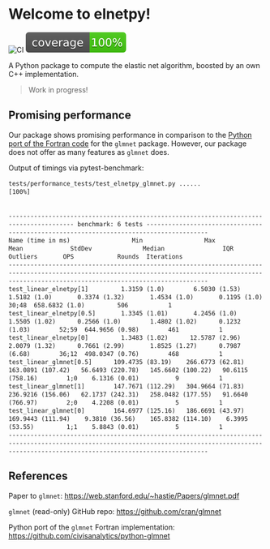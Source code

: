 # Welcome to elnetpy!

![CI](https://github.com/PabloRMira/elnetpy/workflows/CI/badge.svg) ![Cov](https://github.com/PabloRMira/elnetpy/blob/master/img/coverage.svg)

A Python package to compute the elastic net algorithm, boosted by an own C++ implementation.

> Work in progress!

## Promising performance

Our package shows promising performance in comparison to the [Python port of the Fortran code](https://github.com/civisanalytics/python-glmnet) for the `glmnet` package. However, our package does not offer as many features as `glmnet` does.

Output of timings via pytest-benchmark:

```
tests/performance_tests/test_elnetpy_glmnet.py ......                    [100%]


---------------------------------------------------------------------------------------- benchmark: 6 tests ---------------------------------------------------------------------------------------
Name (time in ms)                 Min                 Max                Mean             StdDev              Median                IQR            Outliers       OPS            Rounds  Iterations
---------------------------------------------------------------------------------------------------------------------------------------------------------------------------------------------------
test_linear_elnetpy[1]         1.3159 (1.0)        6.5030 (1.53)       1.5182 (1.0)       0.3374 (1.32)       1.4534 (1.0)       0.1195 (1.0)         30;48  658.6832 (1.0)         506           1
test_linear_elnetpy[0.5]       1.3345 (1.01)       4.2456 (1.0)        1.5505 (1.02)      0.2566 (1.0)        1.4802 (1.02)      0.1232 (1.03)        52;59  644.9656 (0.98)        461           1
test_linear_elnetpy[0]         1.3483 (1.02)      12.5787 (2.96)       2.0079 (1.32)      0.7661 (2.99)       1.8525 (1.27)      0.7987 (6.68)        36;12  498.0347 (0.76)        468           1
test_linear_glmnet[0.5]      109.4735 (83.19)    266.6773 (62.81)    163.0891 (107.42)   56.6493 (220.78)   145.6602 (100.22)   90.6115 (758.16)        1;0    6.1316 (0.01)          9           1
test_linear_glmnet[1]        147.7671 (112.29)   304.9664 (71.83)    236.9216 (156.06)   62.1737 (242.31)   258.0482 (177.55)   91.6640 (766.97)        2;0    4.2208 (0.01)          5           1
test_linear_glmnet[0]        164.6977 (125.16)   186.6691 (43.97)    169.9443 (111.94)    9.3810 (36.56)    165.8382 (114.10)    6.3995 (53.55)         1;1    5.8843 (0.01)          5           1
---------------------------------------------------------------------------------------------------------------------------------------------------------------------------------------------------
```

## References

Paper to `glmnet`: https://web.stanford.edu/~hastie/Papers/glmnet.pdf

`glmnet` (read-only) GitHub repo: https://github.com/cran/glmnet

Python port of the `glmnet` Fortran implementation: https://github.com/civisanalytics/python-glmnet
